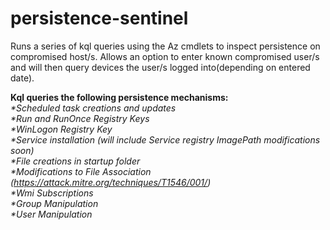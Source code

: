 # persistence-sentinel
Runs a series of kql queries using the Az cmdlets to inspect persistence on compromised host/s. Allows an option to enter known compromised user/s and will then query devices the user/s logged into(depending on entered date).


**Kql queries the following persistence mechanisms:**<br />
_*Scheduled task creations and updates<br />
*Run and RunOnce Registry Keys<br />
*WinLogon Registry Key<br />
*Service installation (will include Service registry ImagePath modifications soon)<br />
*File creations in startup folder<br />
*Modifications to File Association (https://attack.mitre.org/techniques/T1546/001/)<br />
*Wmi Subscriptions<br />
*Group Manipulation<br />
*User Manipulation<br />_
